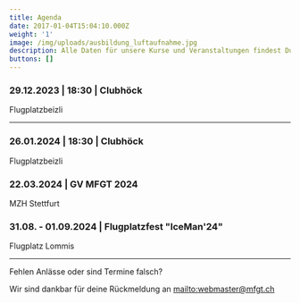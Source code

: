 ```yaml
---
title: Agenda
date: 2017-01-04T15:04:10.000Z
weight: '1'
image: /img/uploads/ausbildung_luftaufnahme.jpg
description: Alle Daten für unsere Kurse und Veranstaltungen findest Du in unserer Agenda.
buttons: []
---
```

### 29.12.2023 | 18:30 | Clubhöck

Flugplatzbeizli

<hr>

### 26.01.2024 | 18:30 | Clubhöck

Flugplatzbeizli

### 22.03.2024 | GV MFGT 2024

MZH Stettfurt

### 31.08. - 01.09.2024 | Flugplatzfest "IceMan'24"

Flugplatz Lommis

<hr>

Fehlen Anlässe oder sind Termine falsch?

Wir sind dankbar für deine Rückmeldung an <mailto:webmaster@mfgt.ch>
